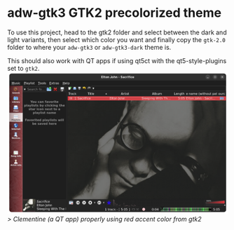 # adw-gtk3 GTK2 precolorized theme
To use this project, head to the gtk2 folder and select between the dark and light variants, then select which color you want and finally copy the `gtk-2.0` folder to where your `adw-gtk3` or `adw-gtk3-dark` theme is.  
  
This should also work with QT apps if using qt5ct with the qt5-style-plugins set to `gtk2`.  
![clementine](/img/clementine.png)
*> Clementine (a QT app) properly using red accent color from gtk2*